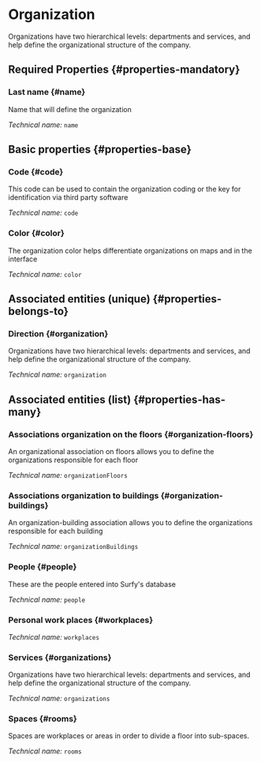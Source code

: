 # Organization
<!--- THIS FILE IS GENERATED PLEASE DO NOT EDIT IT DIRECTLY --->

Organizations have two hierarchical levels: departments and services, and help define the organizational structure of the company.

<OH code="organization"/>




## Required Properties {#properties-mandatory}
    
### Last name {#name}

Name that will define the organization

*Technical name:* ```name```
<PH code="organization:name"/>

    


## Basic properties {#properties-base}
    
### Code {#code}

This code can be used to contain the organization coding or the key for identification via third party software

*Technical name:* ```code```
<PH code="organization:code"/>

### Color {#color}

The organization color helps differentiate organizations on maps and in the interface

*Technical name:* ```color```
<PH code="organization:color"/>

    

## Associated entities (unique) {#properties-belongs-to}

### Direction {#organization}

Organizations have two hierarchical levels: departments and services, and help define the organizational structure of the company.

*Technical name:* ```organization```
<PH code="organization:organization"/>


## Associated entities (list) {#properties-has-many}

### Associations organization on the floors {#organization-floors}

An organizational association on floors allows you to define the organizations responsible for each floor

*Technical name:* ```organizationFloors```
<PH code="organization:organizationFloors"/>

### Associations organization to buildings {#organization-buildings}

An organization-building association allows you to define the organizations responsible for each building

*Technical name:* ```organizationBuildings```
<PH code="organization:organizationBuildings"/>

### People {#people}

These are the people entered into Surfy's database

*Technical name:* ```people```
<PH code="organization:people"/>

### Personal work places {#workplaces}



*Technical name:* ```workplaces```
<PH code="organization:workplaces"/>

### Services {#organizations}

Organizations have two hierarchical levels: departments and services, and help define the organizational structure of the company.

*Technical name:* ```organizations```
<PH code="organization:organizations"/>

### Spaces {#rooms}

Spaces are workplaces or areas in order to divide a floor into sub-spaces.

*Technical name:* ```rooms```
<PH code="organization:rooms"/>




